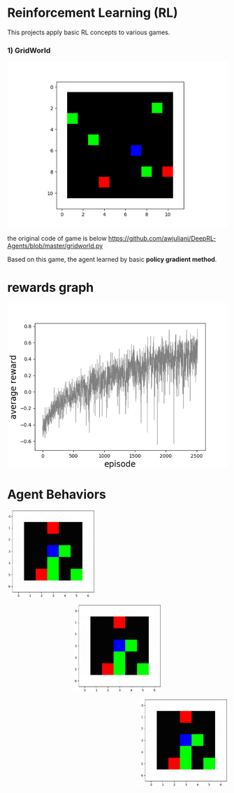 # **Reinforcement Learning (RL)**

This projects apply basic RL concepts to various games.
### **1) GridWorld**  
![img GridWorld](/GridWorld.png)  
  
the original code of game is below
https://github.com/awjuliani/DeepRL-Agents/blob/master/gridworld.py

Based on this game, the agent learned by basic **policy gradient method**.

# rewards graph

![img PG_reward_graph](/PG_reward_graph.png)  

# Agent Behaviors


<p align='left'><img src="/agent1.gif"      width="200"/><p/>
<p align='center'><img src="/agent1.gif"    width="200"/><p/>
<p align='right'><img src="/agent1.gif"     width="200"/><p/>


